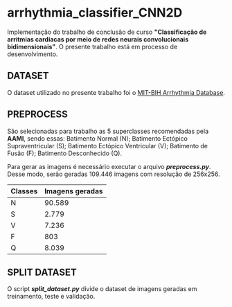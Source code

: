 # arrhythmia_classifier_CNN2D

Implementação do trabalho de conclusão de curso **"Classificação de arritmias cardíacas por meio de redes neurais convolucionais bidimensionais"**. O presente trabalho está em processo de desenvolvimento.

## DATASET
O dataset utilizado no presente trabalho foi o [MIT-BIH Arrhythmia Database](https://physionet.org/content/mitdb/1.0.0/). 

## PREPROCESS 
São selecionadas para trabalho as 5 superclasses recomendadas pela **AAMI**, sendo essas: Batimento Normal (N); Batimento Ectópico Supraventricular (S); Batimento Ectópico Ventricular (V); Batimento de Fusão (F); Batimento Desconhecido (Q).

Para gerar as imagens é necessário executar o arquivo ***preprocess.py***. Desse modo, serão geradas 109.446 imagens com resolução de 256x256.

Classes | Imagens geradas
--------|----------------
N | 90.589
S | 2.779
V | 7.236
F | 803
Q | 8.039

## SPLIT DATASET
O script ***split_dataset.py*** divide o dataset de imagens geradas em treinamento, teste e validação.
